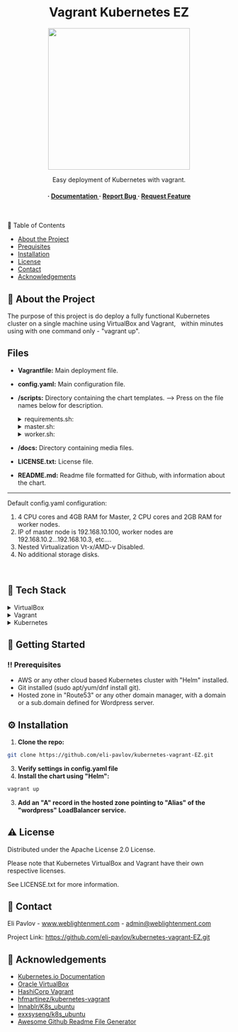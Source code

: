 <div align='center'>

<h1>Vagrant Kubernetes EZ</h1>
<img src= "https://miro.medium.com/v2/resize:fit:720/format:webp/1*f1hLnqSswkvl8TVKMMjyFw.png" width=320 />

<p>Easy deployment of Kubernetes with vagrant.</p>

<h4> <span> · </span> <a href="https://github.com/eli-pavlov/kubernetes-vagrant-EZ/blob/master/README.md"> Documentation </a> <span> · </span> <a href="https://github.com/eli-pavlov/helm-wordpress-mariadb/issues"> Report Bug </a> <span> · </span> <a href="https://github.com/eli-pavlov/kubernetes-vagrant-EZ/issues"> Request Feature </a> </h4>

$~~$

</div>

 :notebook_with_decorative_cover: Table of Contents

- [About the Project](#star2-about-the-project)
- [Prequisites](#space_invader-tech-stack)
- [Installation](#gear-installation)
- [License](#warning-license)
- [Contact](#handshake-contact)
- [Acknowledgements](#gem-acknowledgements)


## :star2: About the Project
The purpose of this project is do deploy a fully functional Kubernetes cluster on a single machine using VirtualBox and Vagrant, $~$ 
within minutes using with one command only - "vagrant up".

## Files

- **Vagrantfile:** Main deployment file.
- **config.yaml:** Main configuration file.
- **/scripts:** Directory containing the chart templates. --> Press on the file names below for description.


  
  <details> <summary>requirements.sh:</summary> <ul>
  - Script to install required packages on all VM's.
  </ul> </details>
    <details> <summary>master.sh:</summary> <ul>
  -  Script to Install Master node specific packages and initialize the Kubernetes cluster.
  </ul> </details>
    <details> <summary>worker.sh:</summary> <ul>
  - Script to join worker nodes to the cluster.
  </ul> </details>
- **/docs:** Directory containing media files.
- **LICENSE.txt:** License file.
- **README.md:** Readme file formatted for Github, with information about the chart.

---

Default config.yaml configuration:
1. 4 CPU cores and 4GB RAM for Master, 2 CPU cores and 2GB RAM for worker nodes.
2. IP of master node is 192.168.10.100, worker nodes are 192.168.10.2...192.168.10.3, etc....
3. Nested Virtualization Vt-x/AMD-v Disabled.
4. No additional storage disks.

$~$
$~$

## :space_invader: Tech Stack
<details> <summary>VirtualBox</summary> <ul>
<li><a href="https://www.virtualbox.org">VirtualBox</a></li>
</ul> </details>
<details> <summary>Vagrant</summary> <ul>
<li><a href="https://www.vagrantup.com">Vagrant</a></li>
</ul> </details>
<details> <summary>Kubernetes</summary> <ul>
<li><a href="https://kubernetes.io">Kubernetes</a></li>
</ul> </details>

## :toolbox: Getting Started

### :bangbang: Prerequisites

- AWS or any other cloud based Kubernetes cluster with "Helm" installed.
- Git installed (sudo apt/yum/dnf install git).
- Hosted zone in "Route53" or any other domain manager, with a domain or a sub.domain defined for Wordpress server.


## :gear: Installation

1. **Clone the repo:**
```bash
git clone https://github.com/eli-pavlov/kubernetes-vagrant-EZ.git
```
3. **Verify settings in config.yaml file**
2. **Install the chart using "Helm":**
```bash
vagrant up
```

3. **Add an "A" record in the hosted zone pointing to "Alias" of the "wordpress" LoadBalancer service.**
$~~$

## :warning: License

Distributed under the Apache License 2.0 License.

Please note that Kubernetes VirtualBox and Vagrant have their own respective licenses. 

See LICENSE.txt for more information.
$~$

## :handshake: Contact

Eli Pavlov - www.weblightenment.com - admin@weblightenment.com

Project Link: https://github.com/eli-pavlov/kubernetes-vagrant-EZ.git
$~$

## :gem: Acknowledgements

- [Kubernetes.io Documentation](https://kubernetes.io/docs)
- [Oracle VirtualBox](https://www.virtualbox.org)
- [HashiCorp Vagrant](https://www.vagrantup.com)
- [hfmartinez/kubernetes-vagrant](https://github.com/hfmartinez/kubernetes-vagrant)
- [Innablr/K8s_ubuntu](https://github.com/Innablr/k8s_ubuntu)
- [exxsyseng/k8s_ubuntu](https://bitbucket.org/exxsyseng/k8s_ubuntu/src/master/)
- [Awesome Github Readme File Generator](https://www.genreadme.cloud/)

